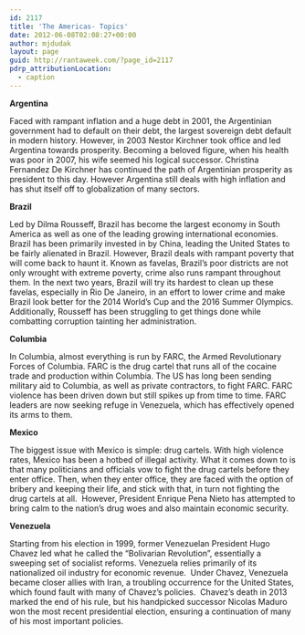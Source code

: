```yaml
---
id: 2117
title: 'The Americas- Topics'
date: 2012-06-08T02:08:27+00:00
author: mjdudak
layout: page
guid: http://rantaweek.com/?page_id=2117
pdrp_attributionLocation:
  - caption
---
```

**Argentina**

Faced with rampant inflation and a huge debt in 2001, the Argentinian government had to default on their debt, the largest sovereign debt default in modern history. However, in 2003 Nestor Kirchner took office and led Argentina towards prosperity. Becoming a beloved figure, when his health was poor in 2007, his wife seemed his logical successor. Christina Fernandez De Kirchner has continued the path of Argentinian prosperity as president to this day. However Argentina still deals with high inflation and has shut itself off to globalization of many sectors.

**Brazil**

Led by Dilma Rousseff, Brazil has become the largest economy in South America as well as one of the leading growing international economies. Brazil has been primarily invested in by China, leading the United States to be fairly alienated in Brazil. However, Brazil deals with rampant poverty that will come back to haunt it. Known as favelas, Brazil&#8217;s poor districts are not only wrought with extreme poverty, crime also runs rampant throughout them. In the next two years, Brazil will try its hardest to clean up these favelas, especially in Rio De Janeiro, in an effort to lower crime and make Brazil look better for the 2014 World&#8217;s Cup and the 2016 Summer Olympics. Additionally, Rousseff has been struggling to get things done while combatting corruption tainting her administration.

**Columbia**

In Columbia, almost everything is run by FARC, the Armed Revolutionary Forces of Columbia. FARC is the drug cartel that runs all of the cocaine trade and production within Columbia. The US has long been sending military aid to Columbia, as well as private contractors, to fight FARC. FARC violence has been driven down but still spikes up from time to time. FARC leaders are now seeking refuge in Venezuela, which has effectively opened its arms to them.

**Mexico**

The biggest issue with Mexico is simple: drug cartels. With high violence rates, Mexico has been a hotbed of illegal activity. What it comes down to is that many politicians and officials vow to fight the drug cartels before they enter office. Then, when they enter office, they are faced with the option of bribery and keeping their life, and stick with that, in turn not fighting the drug cartels at all.  However, President Enrique Pena Nieto has attempted to bring calm to the nation&#8217;s drug woes and also maintain economic security.

**Venezuela**

Starting from his election in 1999, former Venezuelan President Hugo Chavez led what he called the &#8220;Bolivarian Revolution&#8221;, essentially a sweeping set of socialist reforms. Venezuela relies primarily of its nationalized oil industry for economic revenue.  Under Chavez, Venezuela became closer allies with Iran, a troubling occurrence for the United States, which found fault with many of Chavez&#8217;s policies.  Chavez&#8217;s death in 2013 marked the end of his rule, but his handpicked successor Nicolas Maduro won the most recent presidential election, ensuring a continuation of many of his most important policies.